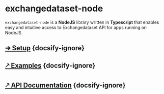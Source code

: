 # exchangedataset-node

`exchangedataset-node` is a **NodeJS** library written in **Typescript** that enables easy and intuitive access to Exchangedataset API for apps running on NodeJS.

## [➔ Setup](libraries/nodejs/setup.md) {docsify-ignore}

## [🡕 Examples](libraries/nodejs/examples.md) {docsify-ignore}

## [🡕 API Documentation](libraries/nodejs/examples.md) {docsify-ignore}
